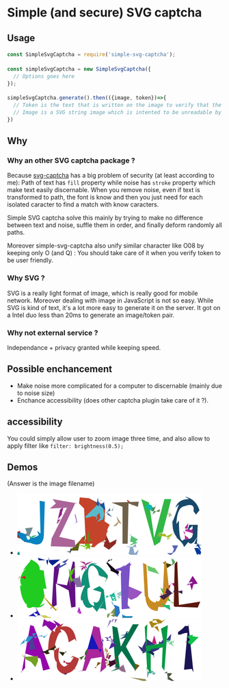 # Simple (and secure) SVG captcha

## Usage
```JavaScript
const SimpleSvgCaptcha = require('simple-svg-captcha');

const simpleSvgCaptcha = new SimpleSvgCaptcha({
  // Options goes here
});

simpleSvgCaptcha.generate().then(({image, token})=>{
  // Token is the text that is written on the image to verify that the user is an human
  // Image is a SVG string image which is intented to be unreadable by machine
})

```

## Why
### Why an other SVG captcha package ?
Because [svg-captcha](https://www.npmjs.com/package/svg-captcha) has a big problem of security (at least according to me):
Path of text has `fill` property while noise has `stroke` property which make text easily discernable.
When you remove noise, even if text is transformed to path, the font is know and then you just need for each isolated caracter to find a match with know caracters.

Simple SVG captcha solve this mainly by trying to make no difference between text and noise, suffle them in order, and finally deform randomly all paths.

Moreover simple-svg-captcha also unify similar character like O08 by keeping only O (and Q) : You should take care of it when you verify token to be user friendly.

### Why SVG ?
SVG is a really light format of image, which is really good for mobile network. Moreover dealing with image in JavaScript is not so easy. While SVG is kind of text, it's a lot more easy to generate it on the server.
It got on a Intel duo less than 20ms to generate an image/token pair.

### Why not external service ?
Independance + privacy granted while keeping speed.

## Possible enchancement
- Make noise more complicated for a computer to discernable (mainly due to noise size)
- Enchance accessibility (does other captcha plugin take care of it ?).

## accessibility

You could simply allow user to zoom image three time, and also allow to apply filter like `filter: brightness(0.5);`

## Demos

(Answer is the image filename)

- ![Captcha JZDTVG](JZDTVG.svg)
- ![Captcha OHG1UL](OHG1UL.svg)
- ![Captcha ACAKH1](ACAKH1.svg)

